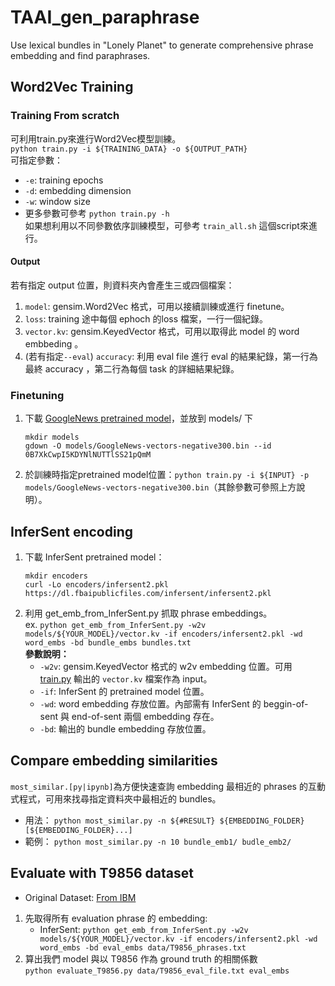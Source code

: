 # TAAI_gen_paraphrase
Use lexical bundles in "Lonely Planet" to generate comprehensive phrase embedding and find paraphrases.

## Word2Vec Training

### Training From scratch
可利用train.py來進行Word2Vec模型訓練。  
`python train.py -i ${TRAINING_DATA} -o ${OUTPUT_PATH}`  
可指定參數：  
 + `-e`: training epochs  
 + `-d`: embedding dimension  
 + `-w`: window size
 + 更多參數可參考 `python train.py -h`  
如果想利用以不同參數依序訓練模型，可參考 `train_all.sh` 這個script來進行。   

#### Output 
若有指定 output 位置，則資料夾內會產生三或四個檔案：  
1. `model`: gensim.Word2Vec 格式，可用以接續訓練或進行 finetune。
2. `loss`: training 途中每個 ephoch 的loss 檔案，一行一個紀錄。
3. `vector.kv`: gensim.KeyedVector 格式，可用以取得此 model 的 word embbeding 。
4. (若有指定`--eval`) `accuracy`: 利用 eval file 進行 eval 的結果紀錄，第一行為最終 accuracy ，第二行為每個 task 的詳細結果紀錄。

### Finetuning 
 1. 下載 [GoogleNews pretrained model](https://drive.google.com/file/d/0B7XkCwpI5KDYNlNUTTlSS21pQmM/edit?usp=sharing)，並放到 models/ 下  
    ```
    mkdir models
    gdown -O models/GoogleNews-vectors-negative300.bin --id 0B7XkCwpI5KDYNlNUTTlSS21pQmM
    ```
 2. 於訓練時指定pretrained model位置：`python train.py -i ${INPUT} -p models/GoogleNews-vectors-negative300.bin`（其餘參數可參照上方說明）。  

## InferSent encoding
1. 下載 InferSent pretrained model：  
   ```
   mkdir encoders
   curl -Lo encoders/infersent2.pkl https://dl.fbaipublicfiles.com/infersent/infersent2.pkl
   ```
2. 利用 get_emb_from_InferSent.py 抓取 phrase embeddings。  
   ex. `python get_emb_from_InferSent.py -w2v models/${YOUR_MODEL}/vector.kv -if encoders/infersent2.pkl -wd word_embs -bd bundle_embs bundles.txt`  
   **參數說明：**  
    + `-w2v`: gensim.KeyedVector 格式的 w2v embedding 位置。可用 [train.py](#Training) 輸出的 `vector.kv` 檔案作為 input。
    + `-if`: InferSent 的 pretrained model 位置。
    + `-wd`: word embedding 存放位置。內部需有 InferSent 的 beggin-of-sent 與 end-of-sent 兩個 embedding 存在。
    + `-bd`: 輸出的 bundle embedding 存放位置。

## Compare embedding similarities
`most_similar.[py|ipynb]`為方便快速查詢 embedding 最相近的 phrases 的互動式程式，可用來找尋指定資料夾中最相近的 bundles。  
 + 用法： `python most_similar.py -n ${#RESULT} ${EMBEDDING_FOLDER} [${EMBEDDING_FOLDER}...]`  
 + 範例： `python most_similar.py -n 10 bundle_emb1/ budle_emb2/`  

## Evaluate with T9856 dataset
* Original Dataset: [From IBM](https://www.research.ibm.com/haifa/dept/vst/debating_data.shtml)  

1. 先取得所有 evaluation phrase 的 embedding:  
   + InferSent: `python get_emb_from_InferSent.py -w2v models/${YOUR_MODEL}/vector.kv -if encoders/infersent2.pkl -wd word_embs -bd eval_embs data/T9856_phrases.txt`
2. 算出我們 model 與以 T9856 作為 ground truth 的相關係數  
   `python evaluate_T9856.py data/T9856_eval_file.txt eval_embs`
